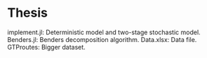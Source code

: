 # Thesis
implement.jl: Deterministic model and two-stage stochastic model.
Benders.jl: Benders decomposition algorithm.
Data.xlsx: Data file.
GTProutes: Bigger dataset.

